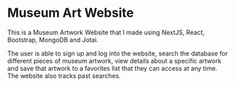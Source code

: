 # Museum Art Website

This is a Museum Artwork Website that I made using NextJS, React, Bootstrap, MongoDB and Jotai.

The user is able to sign up and log into the website, search the database for different pieces of museum artwork, view details about a specific artwork and save that artwork to a favorites list that they can access at any time. The website also tracks past searches.
